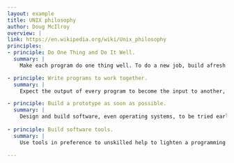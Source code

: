 ```yaml
---
layout: example
title: UNIX philosophy
author: Doug McIlroy
overview: |
link: https://en.wikipedia.org/wiki/Unix_philosophy
principles:
- principle: Do One Thing and Do It Well.
  summary: |
    Make each program do one thing well. To do a new job, build afresh rather than complicate old programs by adding new "features."

- principle: Write programs to work together.
  summary: |
    Expect the output of every program to become the input to another, as yet unknown, program. Don't clutter output with extraneous information. Avoid stringently columnar or binary input formats. Don't insist on interactive input.

- principle: Build a prototype as soon as possible.
  summary: |
    Design and build software, even operating systems, to be tried early, ideally within weeks. Don't hesitate to throw away the clumsy parts and rebuild them.
    
- principle: Build software tools.
  summary: |
    Use tools in preference to unskilled help to lighten a programming task, even if you have to detour to build the tools and expect to throw some of them out after you've finished using them.

---
```

